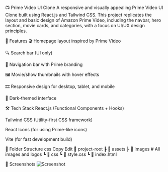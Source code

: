 📺 Prime Video UI Clone
A responsive and visually appealing Prime Video UI Clone built using React.js and Tailwind CSS. This project replicates the layout and basic design of Amazon Prime Video, including the navbar, hero section, movie cards, and categories, with a focus on UI/UX design principles.

🚀 Features
🎬 Homepage layout inspired by Prime Video

🔍 Search bar (UI only)

🧭 Navigation bar with Prime branding

🖼️ Movie/show thumbnails with hover effects

🎞️ Responsive design for desktop, tablet, and mobile

🌙 Dark-themed interface

🛠️ Tech Stack
React.js (Functional Components + Hooks)

Tailwind CSS (Utility-first CSS framework)

React Icons (for using Prime-like icons)

Vite (for fast development build)

📂 Folder Structure
css
Copy
Edit
📁 project-root
 ┣ 📁 assets
 ┣ 📁 images        # All images and logos
 ┗ 📁 css
   ┗ 📄 style.css
   ┗ 📄 index.html

📸 Screenshots
![Screenshot](Screenshot.jpg)

